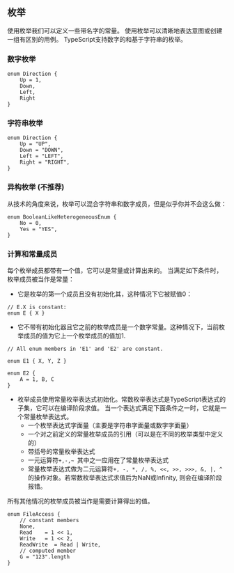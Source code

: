 ## 枚举

使用枚举我们可以定义一些带名字的常量。 使用枚举可以清晰地表达意图或创建一组有区别的用例。 TypeScript支持数字的和基于字符串的枚举。

### 数字枚举
````
enum Direction {
    Up = 1,
    Down,
    Left,
    Right
}

````

### 字符串枚举
````
enum Direction {
    Up = "UP",
    Down = "DOWN",
    Left = "LEFT",
    Right = "RIGHT",
}

````

### 异构枚举 (不推荐)
从技术的角度来说，枚举可以混合字符串和数字成员，但是似乎你并不会这么做：
````
enum BooleanLikeHeterogeneousEnum {
    No = 0,
    Yes = "YES",
}

````

### 计算和常量成员
每个枚举成员都带有一个值，它可以是常量或计算出来的。 当满足如下条件时，枚举成员被当作是常量：
- 它是枚举的第一个成员且没有初始化其，这种情况下它被赋值0：
````
// E.X is constant:
enum E { X }

````
- 它不带有初始化器且它之前的枚举成员是一个数字常量。这种情况下，当前枚举成员的值为它上一个枚举成员的值加1.
````
// All enum members in 'E1' and 'E2' are constant.

enum E1 { X, Y, Z }

enum E2 {
    A = 1, B, C
}

````
- 枚举成员使用常量枚举表达式初始化。常数枚举表达式是TypeScript表达式的子集，它可以在编译阶段求值。 当一个表达式满足下面条件之一时，它就是一个常量枚举表达式。
  + 一个枚举表达式字面量（主要是字符串字面量或数字字面量）
  + 一个对之前定义的常量枚举成员的引用（可以是在不同的枚举类型中定义的）
  + 带括号的常量枚举表达式
  + 一元运算符```+,-,~ ```其中之一应用在了常量枚举表达式
  + 常量枚举表达式做为二元运算符```+, -, *, /, %, <<, >>, >>>, &, |, ^ ```的操作对象。若常数枚举表达式求值后为NaN或Infinity, 则会在编译阶段报错。

所有其他情况的枚举成员被当作是需要计算得出的值。
````
enum FileAccess {
    // constant members
    None,
    Read    = 1 << 1,
    Write   = 1 << 2,
    ReadWrite  = Read | Write,
    // computed member
    G = "123".length
}

````

